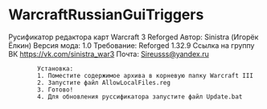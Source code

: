 # WarcraftRussianGuiTriggers
Русификатор редактора карт Warcraft 3 Reforged
			Автор: Sinistra (Игорёк Ёлкин)
			Версия мода: 1.0
			Требование: Reforged 1.32.9
			Ссылка на группу ВК https://vk.com/sinistra_war3
			Почта: Sireusss@yandex.ru
		
			Установка:
			1. Поместите содержимое архива в корневую папку Warcraft III
			2. Запустите файл AllowLocalFiles.reg
			3. Готово!
			4. Для обновления руссификатора запустите файл Update.bat